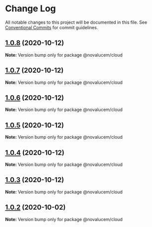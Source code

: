 # Change Log

All notable changes to this project will be documented in this file.
See [Conventional Commits](https://conventionalcommits.org) for commit guidelines.

## [1.0.8](https://github.com/lucemans/novalucem/compare/@novalucem/cloud@1.0.7...@novalucem/cloud@1.0.8) (2020-10-12)

**Note:** Version bump only for package @novalucem/cloud





## [1.0.7](https://github.com/lucemans/novalucem/compare/@novalucem/cloud@1.0.6...@novalucem/cloud@1.0.7) (2020-10-12)

**Note:** Version bump only for package @novalucem/cloud





## [1.0.6](https://github.com/lucemans/novalucem/compare/@novalucem/cloud@1.0.5...@novalucem/cloud@1.0.6) (2020-10-12)

**Note:** Version bump only for package @novalucem/cloud





## [1.0.5](https://github.com/lucemans/novalucem/compare/@novalucem/cloud@1.0.4...@novalucem/cloud@1.0.5) (2020-10-12)

**Note:** Version bump only for package @novalucem/cloud





## [1.0.4](https://github.com/lucemans/novalucem/compare/@novalucem/cloud@1.0.3...@novalucem/cloud@1.0.4) (2020-10-12)

**Note:** Version bump only for package @novalucem/cloud





## [1.0.3](https://github.com/lucemans/novalucem/compare/@novalucem/cloud@1.0.2...@novalucem/cloud@1.0.3) (2020-10-12)

**Note:** Version bump only for package @novalucem/cloud





## [1.0.2](https://github.com/lucemans/novalucem/compare/@novalucem/cloud@1.0.1...@novalucem/cloud@1.0.2) (2020-10-02)

**Note:** Version bump only for package @novalucem/cloud
